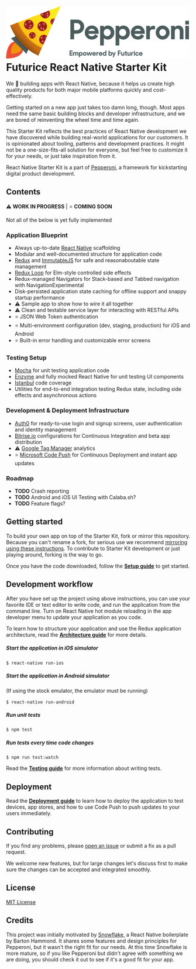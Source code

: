 ![Pepperoni - Empowered by Futurice](/docs/pepperoni.png?v=2)
Futurice React Native Starter Kit
===

We :green_heart: building apps with React Native, because it helps us create high quality products for both major mobile platforms quickly and cost-effectively.

Getting started on a new app just takes too damn long, though. Most apps need the same basic building blocks and developer infrastructure, and we are bored of reinventing the wheel time and time again.

This Starter Kit reflects the best practices of React Native development we have discovered while building real-world applications for our customers. It is opinionated about tooling, patterns and development practices. It might not be a one-size-fits-all solution for everyone, but feel free to customize it for your needs, or just take inspiration from it.

React Native Starter Kit is a part of [Pepperoni](http://getpepperoni.com), a framework for kickstarting digital product development.

## Contents

:warning: **WORK IN PROGRESS** |
:star: **COMING SOON**

Not all of the below is yet fully implemented

### Application Blueprint

* Always up-to-date [React Native](https://facebook.github.io/react-native/) scaffolding
* Modular and well-documented structure for application code
* [Redux](http://redux.js.org/) and [ImmutableJS](https://facebook.github.io/immutable-js/) for safe and reasonaboutable state management
* [Redux Loop](https://github.com/raisemarketplace/redux-loop) for Elm-style controlled side effects
* Redux-managed Navigators for Stack-based and Tabbed navigation with NavigationExperimental
* Disk-persisted application state caching for offline support and snappy startup performance
* :warning: Sample app to show how to wire it all together
* :warning: Clean and testable service layer for interacting with RESTful APIs
* :star: JSON Web Token authentication
* :star: Multi-environment configuration (dev, staging, production) for iOS and Android
* :star: Built-in error handling and customizable error screens

### Testing Setup

* [Mocha](https://mochajs.org/) for unit testing application code
* [Enzyme](https://github.com/airbnb/enzyme) and fully mocked React Native for unit testing UI components
* [Istanbul](https://github.com/gotwarlost/istanbul) code coverage
* Utilities for end-to-end integration testing Redux state, including side effects and asynchronous actions

### Development & Deployment Infrastructure

* [Auth0](https://auth0.com/) for ready-to-use login and signup screens, user authentication and identity management
* [Bitrise.io](https://www.bitrise.io) configurations for Continuous Integration and beta app distribution
* :warning: [Google Tag Manager](https://www.google.com/analytics/tag-manager/) analytics
* :star: [Microsoft Code Push](http://microsoft.github.io/code-push) for Continuous Deployment and instant app updates


### Roadmap

* **TODO** Crash reporting
* **TODO** Android and iOS UI Testing with Calaba.sh?
* **TODO** Feature flags?

## Getting started

To build your own app on top of the Starter Kit, fork or mirror this repository. Because you can't rename a fork, for serious use we recommend [mirroring using these instructions](https://help.github.com/articles/duplicating-a-repository/). To contribute to Starter Kit development or just playing around, forking is the way to go.

Once you have the code downloaded, follow the **[Setup guide](docs/SETUP.md)** to get started.

## Development workflow

After you have set up the project using above instructions, you can use your favorite IDE or text editor to write code, and run the application from the command line. Turn on React Native hot module reloading in the app developer menu to update your application as you code.

To learn how to structure your application and use the Redux application architecture, read the **[Architecture guide](docs/ARCHITECTURE.md)** for more details.

##### Start the application in iOS simulator
```
$ react-native run-ios
```

##### Start the application in Android simulator
(If using the stock emulator, the emulator must be running)
```
$ react-native run-android
```

##### Run unit tests
```
$ npm test
```

##### Run tests every time code changes
```
$ npm run test:watch
```

Read the **[Testing guide](docs/TESTING.md)** for more information about writing tests.

## Deployment

Read the **[Deployment guide](docs/DEPLOYMENT.md)** to learn how to deploy the application to test devices, app stores, and how to use Code Push to push updates to your users immediately.

## Contributing

If you find any problems, please [open an issue](https://github.com/futurice/react-native-kindling/issues/new) or submit a fix as a pull request.

We welcome new features, but for large changes let's discuss first to make sure the changes can be accepted and integrated smoothly.

## License

[MIT License](LICENSE)

## Credits

This project was initially motivated by [Snowflake](https://github.com/bartonhammond/snowflake), a React Native boilerplate by Barton Hammond. It shares some features and design principles for Pepperoni, but it wasn't the right fit for our needs. At this time Snowflake is more mature, so if you like Pepperoni but didn't agree with something we are doing, you should check it out to see if it's a good fit for your app.
